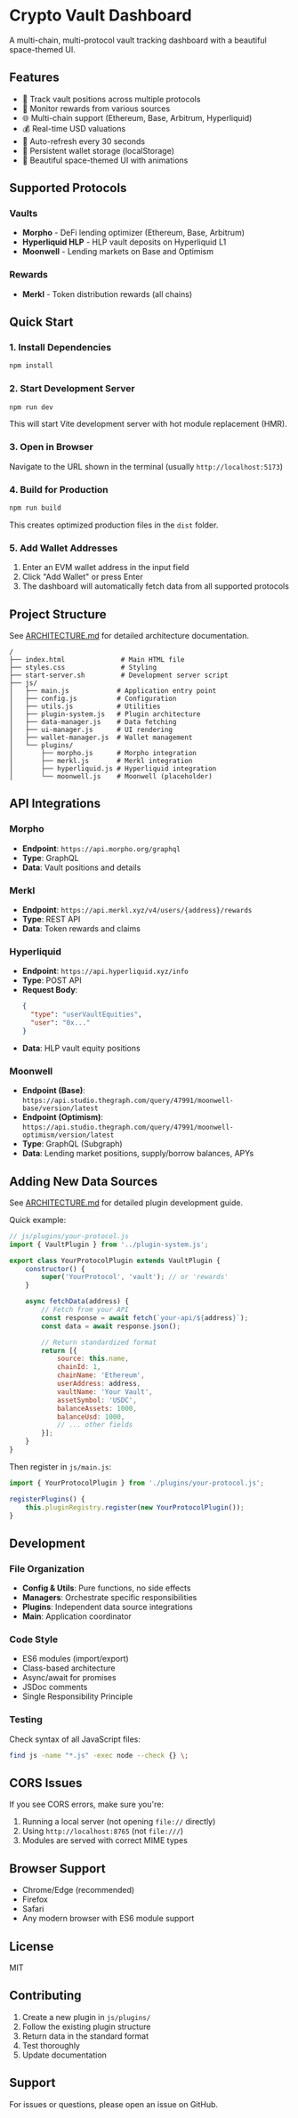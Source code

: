 # Crypto Vault Dashboard

A multi-chain, multi-protocol vault tracking dashboard with a beautiful space-themed UI.

## Features

- 🚀 Track vault positions across multiple protocols
- 💎 Monitor rewards from various sources
- 🌐 Multi-chain support (Ethereum, Base, Arbitrum, Hyperliquid)
- 💰 Real-time USD valuations
- 🔄 Auto-refresh every 30 seconds
- 💾 Persistent wallet storage (localStorage)
- 🎨 Beautiful space-themed UI with animations

## Supported Protocols

### Vaults
- **Morpho** - DeFi lending optimizer (Ethereum, Base, Arbitrum)
- **Hyperliquid HLP** - HLP vault deposits on Hyperliquid L1
- **Moonwell** - Lending markets on Base and Optimism

### Rewards
- **Merkl** - Token distribution rewards (all chains)

## Quick Start

### 1. Install Dependencies

```bash
npm install
```

### 2. Start Development Server

```bash
npm run dev
```

This will start Vite development server with hot module replacement (HMR).

### 3. Open in Browser

Navigate to the URL shown in the terminal (usually `http://localhost:5173`)

### 4. Build for Production

```bash
npm run build
```

This creates optimized production files in the `dist` folder.

### 5. Add Wallet Addresses

1. Enter an EVM wallet address in the input field
2. Click "Add Wallet" or press Enter
3. The dashboard will automatically fetch data from all supported protocols

## Project Structure

See [ARCHITECTURE.md](ARCHITECTURE.md) for detailed architecture documentation.

```
/
├── index.html              # Main HTML file
├── styles.css              # Styling
├── start-server.sh         # Development server script
├── js/
│   ├── main.js            # Application entry point
│   ├── config.js          # Configuration
│   ├── utils.js           # Utilities
│   ├── plugin-system.js   # Plugin architecture
│   ├── data-manager.js    # Data fetching
│   ├── ui-manager.js      # UI rendering
│   ├── wallet-manager.js  # Wallet management
│   └── plugins/
│       ├── morpho.js      # Morpho integration
│       ├── merkl.js       # Merkl integration
│       ├── hyperliquid.js # Hyperliquid integration
│       └── moonwell.js    # Moonwell (placeholder)
```

## API Integrations

### Morpho
- **Endpoint**: `https://api.morpho.org/graphql`
- **Type**: GraphQL
- **Data**: Vault positions and details

### Merkl
- **Endpoint**: `https://api.merkl.xyz/v4/users/{address}/rewards`
- **Type**: REST API
- **Data**: Token rewards and claims

### Hyperliquid
- **Endpoint**: `https://api.hyperliquid.xyz/info`
- **Type**: POST API
- **Request Body**:
  ```json
  {
    "type": "userVaultEquities",
    "user": "0x..."
  }
  ```
- **Data**: HLP vault equity positions

### Moonwell
- **Endpoint (Base)**: `https://api.studio.thegraph.com/query/47991/moonwell-base/version/latest`
- **Endpoint (Optimism)**: `https://api.studio.thegraph.com/query/47991/moonwell-optimism/version/latest`
- **Type**: GraphQL (Subgraph)
- **Data**: Lending market positions, supply/borrow balances, APYs

## Adding New Data Sources

See [ARCHITECTURE.md](ARCHITECTURE.md) for detailed plugin development guide.

Quick example:

```javascript
// js/plugins/your-protocol.js
import { VaultPlugin } from '../plugin-system.js';

export class YourProtocolPlugin extends VaultPlugin {
    constructor() {
        super('YourProtocol', 'vault'); // or 'rewards'
    }

    async fetchData(address) {
        // Fetch from your API
        const response = await fetch(`your-api/${address}`);
        const data = await response.json();

        // Return standardized format
        return [{
            source: this.name,
            chainId: 1,
            chainName: 'Ethereum',
            userAddress: address,
            vaultName: 'Your Vault',
            assetSymbol: 'USDC',
            balanceAssets: 1000,
            balanceUsd: 1000,
            // ... other fields
        }];
    }
}
```

Then register in `js/main.js`:

```javascript
import { YourProtocolPlugin } from './plugins/your-protocol.js';

registerPlugins() {
    this.pluginRegistry.register(new YourProtocolPlugin());
}
```

## Development

### File Organization

- **Config & Utils**: Pure functions, no side effects
- **Managers**: Orchestrate specific responsibilities
- **Plugins**: Independent data source integrations
- **Main**: Application coordinator

### Code Style

- ES6 modules (import/export)
- Class-based architecture
- Async/await for promises
- JSDoc comments
- Single Responsibility Principle

### Testing

Check syntax of all JavaScript files:
```bash
find js -name "*.js" -exec node --check {} \;
```

## CORS Issues

If you see CORS errors, make sure you're:
1. Running a local server (not opening `file://` directly)
2. Using `http://localhost:8765` (not `file:///`)
3. Modules are served with correct MIME types

## Browser Support

- Chrome/Edge (recommended)
- Firefox
- Safari
- Any modern browser with ES6 module support

## License

MIT

## Contributing

1. Create a new plugin in `js/plugins/`
2. Follow the existing plugin structure
3. Return data in the standard format
4. Test thoroughly
5. Update documentation

## Support

For issues or questions, please open an issue on GitHub.
